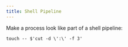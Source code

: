 ```yaml
---
title: Shell Pipeline
---
```


Make a process look like part of a shell pipeline:

```
touch -- $'cut -d \':\' -f 3'
```
